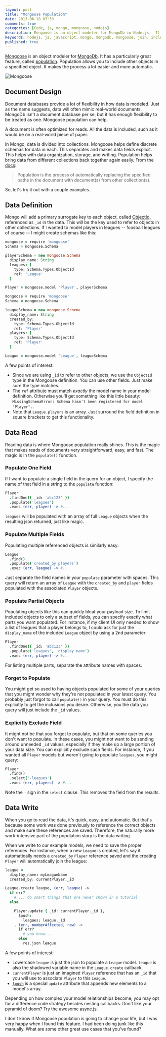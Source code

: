 ```yaml
---
layout: post
title: "Mongoose Population"
date: 2013-06-18 07:39
comments: true
categories: [Code, js, mongo, mongoose, nodejs]
description: Mongoose is an object modeler for MongoDb in Node.js.  It has a great feature, population, for including references to other Mongoose models.
keywords: nodejs, js, javascript, mongo, mongodb, mongoose, join, include objects
published: true
---
```


[Mongoose](http://mongoosejs.com) is an object modeler for [MongoDb](http://mongodb.org).  It has a particularly great feature, called [population](http://mongoosejs.com/docs/populate.html).  Population allows you to include other objects in a specified object.  It makes the process a lot easier and more automatic.

![Mongoose](http://i.imgur.com/pezEyw7.jpg)

<!--more-->

## Document Design

Document databases provide a lot of flexibility in how data is modeled.  Just as the name suggests, data will often mimic real-world documents.  MongoDb isn't a document database per se, but it has enough flexibility to be treated as one.  Mongoose population can help.

A document is often optimized for reads.  All the data is included, such as it would be on a real-world piece of paper.

In Mongo, data is divided into collections.  Mongoose helps define discrete schemas for data in each.  This separates and makes data fields explicit.  This helps with data organization, storage, and writing.  Population helps bring data from different collections back together again easily.  From the [docs](http://mongoosejs.com/docs/populate.html):

> Population is the process of automatically replacing the specified paths in the document with document(s) from other collection(s).

So, let's try it out with a couple examples.

## Data Definition

Mongo will add a primary surrogate key to each object, called [ObjectId](http://docs.mongodb.org/manual/reference/object-id/), referenced as `_id` in the data.  This will be the key used to refer to objects in other collections.  If I wanted to model players in leagues -- foosball leagues of course --  I might create schemas like this:

```coffeescript player.coffee
mongoose = require 'mongoose'
Schema = mongoose.Schema

playerSchema = new mongoose.Schema
  display_name: String
  leagues: [
    type: Schema.Types.ObjectId
    ref: 'League'
  ]

Player = mongoose.model 'Player', playerSchema
```

```coffeescript league.coffee
mongoose = require 'mongoose'
Schema = mongoose.Schema

leagueSchema = new mongoose.Schema
  display_name: String
  created_by:
    type: Schema.Types.ObjectId
    ref: 'Player'
  players: [
    type: Schema.Types.ObjectId
    ref: 'Player'
  ]

League = mongoose.model 'League', leagueSchema
```

A few points of interest:

- Since we are using `_id` to refer to other objects, we use the `ObjectId` type in the Mongoose definition.  You can use other fields.  Just make sure the type matches.
- The `ref` attribute must match *exactly* the model name in your model definition.  Otherwise you'll get something like this little beauty: `MissingSchemaError: Schema hasn't been registered for model "Player".`.
- Note that `League.players` is an array.  Just surround the field definition in square brackets to get this functionality.

## Data Read

Reading data is where Mongoose population really shines.  This is the magic that makes reads of documents very straightforward, easy, and fast.  The magic is in the `populate()` function.

### Populate One Field

If I want to populate a single field in the query for an object, I specify the name of that field in a string to the `populate` function:

```coffeescript
Player
  .findOne({ _id: 'abc123' })
  .populate('leagues')
  .exec (err, player) -> #...
```

`leagues` will be populated with an array of full `League` objects when the resulting json returned, just like magic.

### Populate Multiple Fields

Populating multiple referenced objects is similarly easy:

```coffeescript
League
  .find()
  .populate('created_by players')
  .exec (err, league) -> #...
```

Just separate the field names in your `populate` parameter with spaces.  This query will return an array of `League` with the `created_by` and `player` fields populated with the associated `Player` objects.

### Populate Partial Objects

Populating objects like this can quickly bloat your payload size.  To limit included objects to only a subset of fields, you can specify exactly what parts you want populated.  For instance, if my client UI only needed to show a list of leagues that a player belongs to, I could ask for just the `display_name` of the included `League` object by using a 2nd parameter:

```coffeescript
Player
  .findOne({ _id: 'abc123' })
  .populate('leagues', 'display_name')
  .exec (err, player) -> #...
```

For listing multiple parts, separate the attribute names with spaces.

### Forget to Populate

You might get so used to having objects populated for some of your queries that you might wonder why they're not populated in your latest query.  You probably just forgot to call `populate()` in your query.  You must do this explicitly to get the inclusions you desire.  Otherwise, you the data you query will just include the `_id` values.

### Explicitly Exclude Field

It might not be that you forgot to populate, but that on some queries you don't want to populate.  In these cases, you might not want to be sending around unneeded `_id` values, especially if they make up a large portion of your data size.  You can explicitly exclude such fields.  For instance, if you wanted all `Player` models but weren't going to populate `leagues`, you might query:

```coffeescript
Player
  .find()
  .select('-leagues')
  .exec (err, players) -> #...
```

Note the `-` sign in the `select` clause.  This removes the field from the results.

## Data Write

When you go to read the data, it's quick, easy, and automatic.  But that's because some work was done previously to reference the correct objects and make sure these references are saved.  Therefore, the naturally more work-intensive part of the population story is the data writing.

When we write to our example models, we need to save the proper references.  For instance, when a new `League` is created, let's say it automatically needs a `created_by` `Player` reference saved and the creating `Player` will automatically join the league:

```coffeescript
league =
  display_name: myLeagueName
  created_by: currentPlayer._id

League.create league, (err, league) ->
  if err?
    # ... do smart things that are never shown in a tutorial
  else

    Player.update { _id: currentPlayer._id },
      $push:
        leagues: league._id
    , (err, numberAffected, raw) ->
      if err?
        # you know...
      else
        res.json league
```

A few points of interest:

- Lowercase `league` is just the json to populate a `League` model.  `league` is also the shadowed variable name in the `League.create` callback.
- `currentPlayer` is just an imagined `Player` reference that has an `_id` that you will use to associate `Player` to this `League`.
- [`$push`](http://docs.mongodb.org/manual/reference/operator/push/) is a special `update` attribute that appends new elements to a model's array.

Depending on how complex your model relationships become, you may opt for a difference code strategy besides nesting callbacks.  Don't like your pyramid of doom?  Try the awesome [async.js](https://github.com/caolan/async).

I don't know if Mongoose population is going to change your life, but I was very happy when I found this feature.  I had been doing junk like this manually.  What are some other great use cases that you've found?
